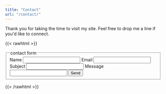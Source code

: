 ```yaml
---
title: "Contact"
url: "/contact/"
---
```


Thank you for taking the time to visit my site. Feel free to drop me a line if you'd like to connect.  

{{< rawhtml >}}
  <form action="https://getform.io/f/858388df-353c-41fa-8c6b-aaa21c876007" method="POST" enctype='multipart/form-data'>
  <fieldset>
  <legend>contact form</legend>
      <label for="name">Name</label>
      <input type="text" name="name" required>
      <label for="email">Email</label>
      <input type="email" name="email" required>
      <label for="subject">Subject</label>
      <input type="text" name="subject">
      <label for="message">Message</label>
      <input type="text" name="message">
    <button type="submit">Send</button>
</form>
</fieldset>
{{< /rawhtml >}}
